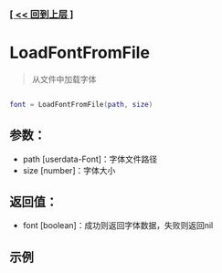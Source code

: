 ### [[ << 回到上层 ]](index.md)

# LoadFontFromFile

> 从文件中加载字体

```lua

font = LoadFontFromFile(path, size)

```

## 参数：

+ path [userdata-Font]：字体文件路径
+ size [number]：字体大小

## 返回值：

+ font [boolean]：成功则返回字体数据，失败则返回nil

## 示例

```lua

```